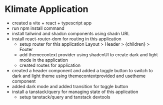 # Klimate Application

- created a vite + react + typescript app
- run npm install command 
- install tailwind and shadcn components using shadn URL
- install react-router-dom for routing in this application
    - setup router for this application Layout > Header > {children} > Footer
    - add themecontext provider using shadcnUI to create dark and light mode in the application
    - created routes for application 
- created a header component and added a toggle button to switch to dark and light theme using              themecontextprovided and usetheme component
- added dark mode and added transition for toggle button
- install a tanstack/query for managing state of this application
    - setup tanstack/query and tanstack devtools 
